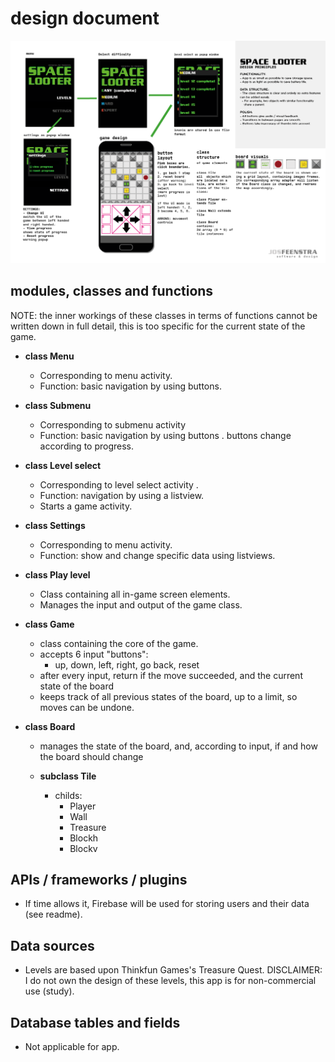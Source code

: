 # design document

![design document](https://raw.githubusercontent.com/josfeenstra/Space-Looter/master/doc/documentation/design%20document.png)

## modules, classes and functions
NOTE: the inner workings of these classes in terms of functions cannot be written down in full detail, this is too specific for the current state of the game.

- **class Menu**
  - Corresponding to menu activity.
  - Function: basic navigation by using buttons.

- **class Submenu**
  - Corresponding to submenu activity
  - Function: basic navigation by using buttons .
            buttons change according to progress.

- **class Level select**
  - Corresponding to level select activity .
  - Function: navigation by using a listview.
  - Starts a game activity.

- **class Settings**
  - Corresponding to menu activity.
  - Function: show and change specific data using listviews.

- **class Play level**
  - Class containing all in-game screen elements.  
  - Manages the input and output of the game class.

- **class Game**
  - class containing the core of the game.
  - accepts 6 input "buttons":
    - up, down, left, right, go back, reset 
  - after every input, return if the move succeeded, and the current state of the board
  - keeps track of all previous states of the board, up to a limit, so moves can be undone.

- **class Board**
    - manages the state of the board, and, according to input, if and how the board should change

    - **subclass Tile**
      - childs:
        - Player
        - Wall
        - Treasure
        - Blockh
        - Blockv

## APIs / frameworks / plugins
- If time allows it, Firebase will be used for storing users and their data (see readme).

## Data sources
- Levels are based upon Thinkfun Games's Treasure Quest.
  DISCLAIMER: I do not own the design of these levels, this app is for non-commercial use (study).

## Database tables and fields
- Not applicable for app.
